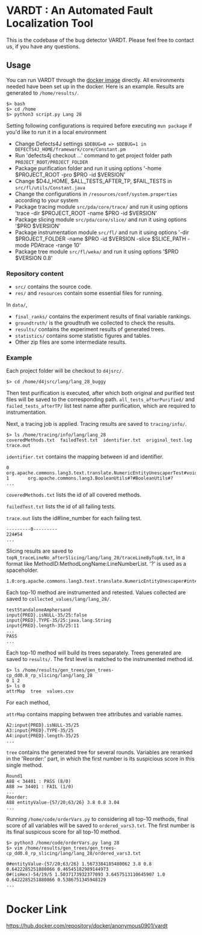 # VARDT : An Automated Fault Localization Tool

This is the codebase of the bug detector VARDT. Please feel free to contact us, if you have any questions.

## Usage

You can run VARDT through the [docker image](https://hub.docker.com/repository/docker/anonymous0901/vardt) directly. All environments needed have been set up in the docker. Here is an example. Results are generated to `/home/results/`.

```shell
$> bash
$> cd /home
$> python3 script.py Lang 28
```

Setting following configurations is required before executing `mvn package` if you'd like to run it in a local environment
* Change Defects4J settings `$DEBUG=0 => $DEBUG=1 in DEFECTS4J_HOME/framework/core/Constant.pm`
* Run 'defects4j checkout ...' command to get project folder path `PROJECT_ROOT/PROJECT_FOLDER`
* Package purification folder and run it using options '-home $PROJECT_ROOT -pro $PRO -id $VERSION'
* Change $D4J_HOME, $ALL_TESTS_AFTER_TP, $FAIL_TESTS in `src/fl/utils/Constant.java`
* Change the configurations in `/resources/conf/system.properties` according to your system
* Package tracing module `src/pda/core/trace/` and run it using options 'trace -dir $PROJECT_ROOT -name $PRO -id $VERSION'
* Package slicing module `src/pda/core/slice/` and run it using options '$PRO $VERSION'
* Package instrumentation module `src/fl/` and run it using options '-dir $PROJECT_FOLDER -name $PRO -id $VERSION -slice $SLICE_PATH -mode PDAtrace -range 10'
* Package tree module `src/fl/weka/` and run it using options '$PRO $VERSION 0.8'


### Repository content

* `src/` contains the source code.
* `res/` and `resources` contain some essential files for running.

In `data/`,
* `final_ranks/` contains the experiment results of final variable rankings.
* `groundtruth/` is the groudtruth we collected to check the results.
* `results/` contains the experiment results of generated trees.
* `statistics/` contains some statistic figures and tables.
* Other zip files are some intermediate results.

### Example

Each project folder will be checkout to `d4jsrc/`.

```shell
$> cd /home/d4jsrc/lang/lang_28_buggy
```

Then test purification is executed, after which both original and purified test files will be saved to the corresponding path. `all_tests_afterPurified/` and `failed_tests_afterTP/` list test name after purification, which are required to instrumentation.

Next, a tracing job is applied. Tracing results are saved to `tracing/info/`.

```shell
$> ls /home/tracing/info/lang/lang_28
coveredMethods.txt  failedTest.txt  identifier.txt  original_test.log  trace.out
```

`identifier.txt` contains the mapping between id and identifier.

    0       org.apache.commons.lang3.text.translate.NumericEntityUnescaperTest#void#testSupplementaryUnescaping#?
    1       org.apache.commons.lang3.BooleanUtils#?#BooleanUtils#?
    ...

`coveredMethods.txt` lists the id of all covered methods.

`failedTest.txt` lists the id of all failing tests.

`trace.out` lists the id#line_number for each failing test.

    ---------0---------
    224#54
    ...

Slicing results are saved to `topN_traceLineNo_afterSlicing/lang/lang_28/traceLineByTopN.txt`, in a format like MethodID:MethodLongName:LineNumberList. '?' is used as a spaceholder.

    1.0:org.apache.commons.lang3.text.translate.NumericEntityUnescaper#int#translate#?,CharSequence,int,Writer:?,35,37,38,39,41,42,47,48,49,52,54,57,63,64

Each top-10 method are instrumented and retested. Values collected are saved to `collected_values/lang/lang_28/`.

    testStandaloneAmphersand
    input{PRED}.isNULL-35/25:false
    input{PRED}.TYPE-35/25:java.lang.String
    input{PRED}.length-35/25:11
    ...
    PASS
    ...

Each top-10 method will build its trees separately. Trees generated are saved to `results/`. The first level is matched to the instrumented method id.

```shell
$> ls /home/results/gen_trees/gen_trees-cp_dd0.8_rp_slicing/lang/lang_28
0 1 2
$> ls 0
attrMap  tree  values.csv
```

For each method, 

`attrMap` contains mapping betwwen tree attributes and variable names.

    A2:input{PRED}.isNULL-35/25
    A3:input{PRED}.TYPE-35/25
    A4:input{PRED}.length-35/25
    ...

`tree` contains the generated tree for several rounds. Variables are reranked in the 'Reorder:' part, in which the first number is its suspicious score in this single method.

    Round1
    A88 < 34401 : PASS (8/0)
    A88 >= 34401 : FAIL (1/0)
    ...
    Reorder:
    A88 entityValue-{57/20;63/26} 3.8 0.8 3.04
    ...

Running `/home/code/orderVars.py` to considering all top-10 methods, final score of all variables will be saved to `ordered_vars3.txt`. The first number is its final suspicous score for all top-10 method.

```shell
$> python3 /home/code/orderVars.py lang 28
$> vim /home/results/gen_trees/gen_trees-cp_dd0.8_rp_slicing/lang/lang_28/ordered_vars3.txt
```

    0#entityValue-{57/20;63/26} 1.5673384185480062 3.8 0.8 0.6422285251880866 0.46545182989144973
    0#(isHex)-54/19/5 1.5037173932377093 3.6457513110645907 1.0 0.6422285251880866 0.5386751345948129
    ...

# Docker Link

https://hub.docker.com/repository/docker/anonymous0901/vardt

